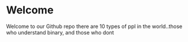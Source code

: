 # Welcome
Welcome to our Github repo
there are 10 types of ppl in the world..those who understand binary, and those who dont

